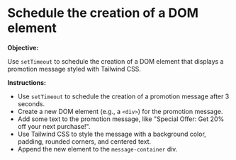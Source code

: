 Schedule the creation of a DOM element
======================================

**Objective:**

Use `setTimeout` to schedule the creation of a DOM element that displays a promotion message styled with Tailwind CSS.

**Instructions:**

*   Use `setTimeout` to schedule the creation of a promotion message after 3 seconds.
*   Create a new DOM element (e.g., a `<div>`) for the promotion message.
*   Add some text to the promotion message, like "Special Offer: Get 20% off your next purchase!".
*   Use Tailwind CSS to style the message with a background color, padding, rounded corners, and centered text.
*   Append the new element to the `message-container` div.
